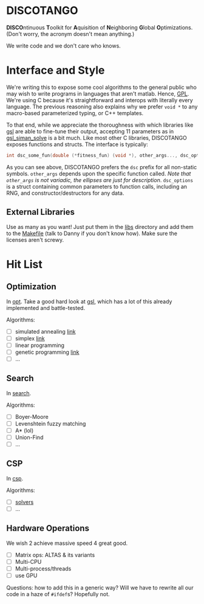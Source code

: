 DISCOTANGO
==========

**DISCO**ntinuous **T**oolkit for **A**quisition of **N**eighboring **G**lobal **O**ptimizations. (Don't worry, the acronym doesn't mean anything.)

We write code and we don't care who knows.

# Interface and Style

We're writing this to expose some cool algorithms to the general public who may wish to write programs in languages that aren't matlab. Hence, [GPL](GPL.md). We're using C because it's straightforward and interops with literally every language. The previous reasoning also explains why we prefer `void *` to any macro-based parameterized typing, or C++ templates.

To that end, while we appreciate the thoroughness with which libraries like [gsl](https://www.gnu.org/software/gsl/) are able to fine-tune their output, accepting 11 parameters as in [gsl_siman_solve](https://www.gnu.org/software/gsl/manual/html_node/Trivial-example.html) is a bit much. Like most other C libraries, DISCOTANGO exposes functions and structs. The interface is typically:

```c
int dsc_some_fun(double (*fitness_fun) (void *), other_args..., dsc_options);
```

As you can see above, DISCOTANGO prefers the `dsc` prefix for all non-static symbols. `other_args` depends upon the specific function called. *Note that `other_args` is not variadic, the ellipses are just for description*. `dsc_options` is a struct containing common parameters to function calls, including an RNG, and constructor/destructors for any data.

## External Libraries

Use as many as you want! Just put them in the [libs](libs/) directory and add them to the [Makefile](Makefile) (talk to Danny if you don't know how). Make sure the licenses aren't screwy.

# Hit List

## Optimization

In [opt](opt/). Take a good hard look at [gsl](https://www.gnu.org/software/gsl/), which has a lot of this already implemented and battle-tested.

Algorithms:

- [ ] simulated annealing [link](http://katrinaeg.com/simulated-annealing.html)
- [ ] simplex [link](http://www.zweigmedia.com/RealWorld/tutorialsf4/frames4_3.html)
- [ ] linear programming
- [ ] genetic programming [link](http://www.doc.ic.ac.uk/~nd/surprise_96/journal/vol1/hmw/article1.html)
- [ ] ...

## Search

In [search](search/).

Algorithms:

- [ ] Boyer-Moore
- [ ] Levenshtein fuzzy matching
- [ ] A* (lol)
- [ ] Union-Find
- [ ] ...

## CSP

In [csp](csp/).

Algorithms:

- [ ] [solvers](http://www.cs.toronto.edu/~fbacchus/Papers/liu.pdf)
- [ ] ...

## Hardware Operations

We wish 2 achieve massive speed 4 great good.

- [ ] Matrix ops: ALTAS & its variants
- [ ] Multi-CPU
- [ ] Multi-process/threads
- [ ] use GPU

Questions: how to add this in a generic way? Will we have to rewrite all our code in a haze of `#ifdef`s? Hopefully not.
